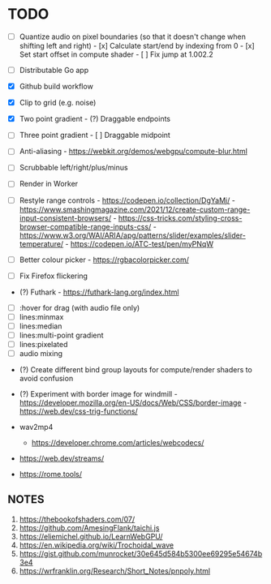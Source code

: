 # TODO

- [ ] Quantize audio on pixel boundaries (so that it doesn't change when shifting left and right)
      - [x] Calculate start/end by indexing from 0
      - [x] Set start offset in compute shader 
      - [ ] Fix jump at 1.002.2

- [ ] Distributable Go app

- [x] Github build workflow
- [x] Clip to grid (e.g. noise)
- [x] Two point gradient
      - (?) Draggable endpoints
- [ ] Three point gradient
      - [ ] Draggable midpoint
- [ ] Anti-aliasing
      - https://webkit.org/demos/webgpu/compute-blur.html

- [ ] Scrubbable left/right/plus/minus
- [ ] Render in Worker
- [ ] Restyle range controls
      - https://codepen.io/collection/DgYaMj/
      - https://www.smashingmagazine.com/2021/12/create-custom-range-input-consistent-browsers/
      - https://css-tricks.com/styling-cross-browser-compatible-range-inputs-css/
      - https://www.w3.org/WAI/ARIA/apg/patterns/slider/examples/slider-temperature/
      - https://codepen.io/ATC-test/pen/myPNqW

- [ ] Better colour picker
      - https://rgbacolorpicker.com/
- [ ] Fix Firefox flickering
- (?) Futhark
      - https://futhark-lang.org/index.html
      
- [ ] :hover for drag (with audio file only)
- [ ] lines:minmax
- [ ] lines:median
- [ ] lines:multi-point gradient
- [ ] lines:pixelated
- [ ] audio mixing

- (?) Create different bind group layouts for compute/render shaders to avoid confusion
- (?) Experiment with border image for windmill
      - https://developer.mozilla.org/en-US/docs/Web/CSS/border-image
      - https://web.dev/css-trig-functions/

- wav2mp4
  - https://developer.chrome.com/articles/webcodecs/

- https://web.dev/streams/
- https://rome.tools/

## NOTES

1. https://thebookofshaders.com/07/
2. https://github.com/AmesingFlank/taichi.js
3. https://eliemichel.github.io/LearnWebGPU/
4. https://en.wikipedia.org/wiki/Trochoidal_wave
5. https://gist.github.com/munrocket/30e645d584b5300ee69295e54674b3e4
6. https://wrfranklin.org/Research/Short_Notes/pnpoly.html